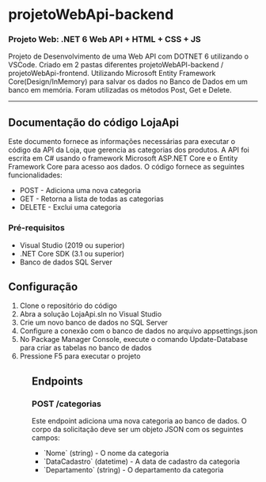 # projetoWebApi-backend

### Projeto Web: .NET 6 Web API + HTML + CSS + JS

  Projeto de Desenvolvimento de uma Web API com DOTNET 6 utilizando o VSCode. Criado em 2 pastas diferentes projetoWebAPI-backend / projetoWebApi-frontend. Utilizando Microsoft Entity Framework Core(Design/InMemory) para salvar os dados no Banco de Dados em um banco em memória. Foram utilizadas os métodos Post, Get e Delete.

----

<h2>Documentação do código LojaApi</h2>

  <div>Este documento fornece as informações necessárias para executar o código da API da Loja, que gerencia as categorias dos produtos. A API foi escrita em C# usando   o framework Microsoft ASP.NET Core e o Entity Framework Core para acesso aos dados. O código fornece as seguintes funcionalidades:
  </div>
  <ul>
    <li>POST - Adiciona uma nova categoria</li>
    <li>GET - Retorna a lista de todas as categorias</li>
    <li>DELETE - Exclui uma categoria</li>
  </ul>
<h3>Pré-requisitos</h3>
  <ul>
    <li>Visual Studio (2019 ou superior)</li>
    <li>.NET Core SDK (3.1 ou superior)</li>
    <li>Banco de dados SQL Server</li>
  </ul>  
<h2>Configuração</h2>
  <ol>
    <li>Clone o repositório do código</li>
    <li>Abra a solução LojaApi.sln no Visual Studio</li>
    <li>Crie um novo banco de dados no SQL Server</li>
    <li>Configure a conexão com o banco de dados no arquivo appsettings.json</li>
    <li>No Package Manager Console, execute o comando Update-Database para criar as tabelas no banco de dados</li>
    <li>Pressione F5 para executar o projeto</li>
  <ol>  
<h2>Endpoints</h2>
<h3>POST /categorias</h3>
<div>Este endpoint adiciona uma nova categoria ao banco de dados. O corpo da solicitação deve ser um objeto JSON com os seguintes campos:</div>
  <ul>
    <li>`Nome` (string) - O nome da categoria</li>
    <li>`DataCadastro` (datetime) - A data de cadastro da categoria</li>
    <li>`Departamento` (string) - O departamento da categoria</li>
  </ul>
